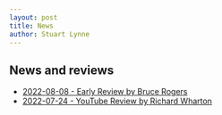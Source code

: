 ```yaml
---
layout: post
title: News
author: Stuart Lynne
---
```


## News and reviews

- [2022-08-08 - Early Review by Bruce Rogers](http://www.muscleoxygentraining.com/2022/08/fitness-dashboard-review-a1-and-more.html)
- [2022-07-24 - YouTube Review by Richard Wharton](https://www.youtube.com/watch?v=MUtjHQOET_k)


